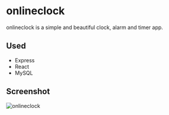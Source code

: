 # onlineclock

onlineclock is a simple and beautiful clock, alarm and timer app.

## Used

- Express
- React
- MySQL

## Screenshot

![onlineclock](https://user-images.githubusercontent.com/60543825/147887085-632efa53-ff42-4a1a-a6cb-e2dadf868a03.png)